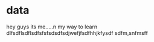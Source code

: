 # data
hey guys its me.....n my way to learn
dlfsdflsdflsdfsfsfsdsdfsdjwefjfsdfhhjkfysdf sdfm,snfmsff
